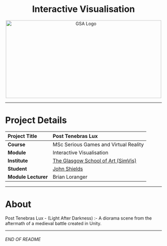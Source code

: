 <h1 align="center">Interactive Visualisation</h1>

<a href="https://www.gsa.ac.uk/research/research-units/school-of-simulation-and-visualisation/" >
<p align="center"><img src="http://blog.gsofasimvis.com/wp-content/uploads/2016/11/GSA_SSV_logo_colour-plus-border-1038x576.jpg"
alt="GSA Logo" width="500" height="250"/>
</p></a>

***

# Project Details
| **Project Title** | Post Tenebras Lux |
| :------------- |:-------------|
| **Course**              | MSc Serious Games and Virtual Reality |
| **Module**              | Interactive Visualisation |
| **Institute**           | [The Glasgow School of Art (SimVis)](https://www.gsa.ac.uk/research/research-units/school-of-simulation-and-visualisation/) |
| **Student**             | [John Shields](https://github.com/johnshields) |
| **Module Lecturer**      | Brian Loranger |

***

# About
Post Tenebras Lux - (Light After Darkness) :- A diorama scene from the aftermath of a medieval battle created in Unity.

***
###### END OF README
